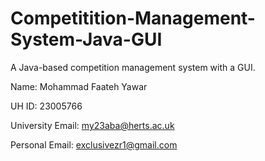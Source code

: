 # Competitition-Management-System-Java-GUI
A Java-based competition management system with a GUI. 

Name: Mohammad Faateh Yawar

UH ID: 23005766

University Email: my23aba@herts.ac.uk

Personal Email: exclusivezr1@gmail.com
